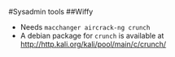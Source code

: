 #Sysadmin tools
##Wiffy
 * Needs `macchanger aircrack-ng crunch`
 * A debian package for `crunch` is available at http://http.kali.org/kali/pool/main/c/crunch/
